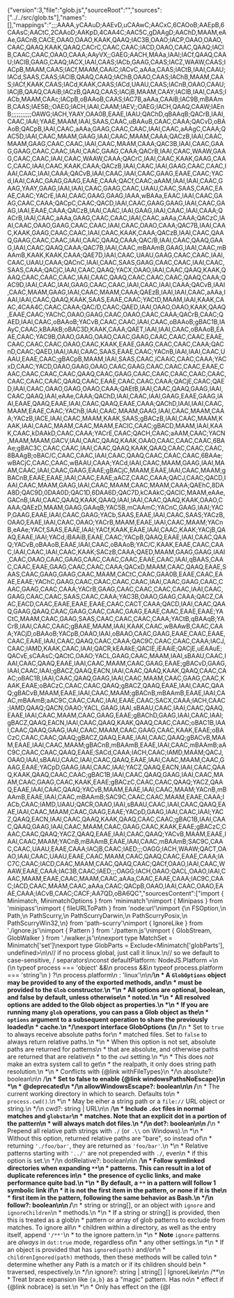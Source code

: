 {"version":3,"file":"glob.js","sourceRoot":"","sources":["../../src/glob.ts"],"names":[],"mappings":";;;AAAA,yCAAuD;AAEvD,uCAAwC;AACxC,6CAOoB;AAEpB,6CAAsC;AACtC,2CAAoD;AAKpD,4CAA4C;AAC5C,gDAAgD;AAChD,MAAM,eAAe,GACnB,CACE,OAAO,OAAO,KAAK,QAAQ;IAC3B,OAAO;IACP,OAAO,OAAO,CAAC,QAAQ,KAAK,QAAQ,CACrC,CAAC,CAAC;IACD,OAAO,CAAC,QAAQ;IAClB,CAAC,CAAC,OAAO,CAAA;AAyVX;;GAEG;AACH,MAAa,IAAI;IACf,QAAQ,CAAU;IAClB,GAAG,CAAQ;IACX,IAAI,CAAS;IACb,GAAG,CAAS;IACZ,WAAW,CAAS;IACpB,MAAM,CAAS;IACf,MAAM,CAAiC;IACvC,aAAa,CAAS;IACtB,IAAI,CAAU;IACd,SAAS,CAAS;IAClB,QAAQ,CAAQ;IAChB,OAAO,CAAS;IAChB,MAAM,CAAS;IACf,KAAK,CAAS;IACd,KAAK,CAAS;IACd,UAAU,CAAS;IACnB,OAAO,CAAU;IACjB,QAAQ,CAAiB;IACzB,QAAQ,CAAS;IACjB,MAAM,CAAY;IAClB,IAAI,CAAS;IACb,MAAM,CAAc;IACpB,oBAAoB,CAAS;IAC7B,aAAa,CAAiB;IAC9B,mBAAmB,CAAS;IAE5B;;OAEG;IACH,IAAI,CAAM;IAEV;;OAEG;IACH,QAAQ,CAAW;IAEnB;;;;;;;;;;;OAWG;IACH,YAAY,OAA0B,EAAE,IAAU;QAChD,qBAAqB;QACrB,IAAI,CAAC,IAAI;YAAE,MAAM,IAAI,SAAS,CAAC,uBAAuB,CAAC,CAAA;QACvD,oBAAoB;QACpB,IAAI,CAAC,aAAa,GAAG,CAAC,CAAC,IAAI,CAAC,aAAgC,CAAA;QAC5D,IAAI,CAAC,MAAM,GAAG,IAAI,CAAC,MAAM,CAAA;QACzB,IAAI,CAAC,MAAM,GAAG,CAAC,CAAC,IAAI,CAAC,MAAM,CAAA;QAC3B,IAAI,CAAC,GAAG,GAAG,CAAC,CAAC,IAAI,CAAC,GAAG,CAAA;QACrB,IAAI,CAAC,WAAW,GAAG,CAAC,CAAC,IAAI,CAAC,WAAW,CAAA;QACrC,IAAI,CAAC,KAAK,GAAG,CAAC,CAAC,IAAI,CAAC,KAAK,CAAA;QACzB,IAAI,CAAC,IAAI,GAAG,CAAC,CAAC,IAAI,CAAC,IAAI,CAAA;QACvB,IAAI,CAAC,IAAI,CAAC,GAAG,EAAE,CAAC;YACd,IAAI,CAAC,GAAG,GAAG,EAAE,CAAA;QACf,CAAC;aAAM,IAAI,IAAI,CAAC,GAAG,YAAY,GAAG,IAAI,IAAI,CAAC,GAAG,CAAC,UAAU,CAAC,SAAS,CAAC,EAAE,CAAC;YACrE,IAAI,CAAC,GAAG,GAAG,IAAA,wBAAa,EAAC,IAAI,CAAC,GAAG,CAAC,CAAA;QACpC,CAAC;QACD,IAAI,CAAC,GAAG,GAAG,IAAI,CAAC,GAAG,IAAI,EAAE,CAAA;QACzB,IAAI,CAAC,IAAI,GAAG,IAAI,CAAC,IAAI,CAAA;QACrB,IAAI,CAAC,aAAa,GAAG,CAAC,CAAC,IAAI,CAAC,aAAa,CAAA;QACzC,IAAI,CAAC,OAAO,GAAG,CAAC,CAAC,IAAI,CAAC,OAAO,CAAA;QAC7B,IAAI,CAAC,KAAK,GAAG,CAAC,CAAC,IAAI,CAAC,KAAK,CAAA;QACzB,IAAI,CAAC,QAAQ,GAAG,CAAC,CAAC,IAAI,CAAC,QAAQ,CAAA;QAC/B,IAAI,CAAC,QAAQ,GAAG,IAAI,CAAC,QAAQ,CAAA;QAC7B,IAAI,CAAC,mBAAmB,GAAG,IAAI,CAAC,mBAAmB,KAAK,KAAK,CAAA;QAE7D,IAAI,CAAC,UAAU,GAAG,CAAC,CAAC,IAAI,CAAC,UAAU,CAAA;QACnC,IAAI,CAAC,SAAS,GAAG,CAAC,CAAC,IAAI,CAAC,SAAS,CAAA;QACjC,IAAI,CAAC,QAAQ;YACX,OAAO,IAAI,CAAC,QAAQ,KAAK,QAAQ,CAAC,CAAC,CAAC,IAAI,CAAC,QAAQ,CAAC,CAAC,CAAC,QAAQ,CAAA;QAC9D,IAAI,CAAC,IAAI,GAAG,CAAC,CAAC,IAAI,CAAC,IAAI,CAAA;QACvB,IAAI,CAAC,MAAM,GAAG,IAAI,CAAC,MAAM,CAAA;QAEzB,IAAI,IAAI,CAAC,aAAa,IAAI,IAAI,CAAC,QAAQ,KAAK,SAAS,EAAE,CAAC;YACtD,MAAM,IAAI,KAAK,CAAC,4CAA4C,CAAC,CAAA;QAC/D,CAAC;QAED,IAAI,OAAO,OAAO,KAAK,QAAQ,EAAE,CAAC;YAChC,OAAO,GAAG,CAAC,OAAO,CAAC,CAAA;QACrB,CAAC;QAED,IAAI,CAAC,oBAAoB;YACvB,CAAC,CAAC,IAAI,CAAC,oBAAoB;gBAC1B,IAAyC,CAAC,kBAAkB;oBAC3D,KAAK,CAAA;QAET,IAAI,IAAI,CAAC,oBAAoB,EAAE,CAAC;YAC9B,OAAO,GAAG,OAAO,CAAC,GAAG,CAAC,CAAC,CAAC,EAAE,CAAC,CAAC,CAAC,OAAO,CAAC,KAAK,EAAE,GAAG,CAAC,CAAC,CAAA;QACnD,CAAC;QAED,IAAI,IAAI,CAAC,SAAS,EAAE,CAAC;YACnB,IAAI,IAAI,CAAC,UAAU,EAAE,CAAC;gBACpB,MAAM,IAAI,SAAS,CAAC,iCAAiC,CAAC,CAAA;YACxD,CAAC;YACD,OAAO,GAAG,OAAO,CAAC,GAAG,CAAC,CAAC,CAAC,EAAE,CAAC,CAAC,CAAC,CAAC,QAAQ,CAAC,GAAG,CAAC,CAAC,CAAC,CAAC,CAAC,CAAC,CAAC,CAAC,QAAQ,CAAC,EAAE,CAAC,CAAC,CAAA;QACjE,CAAC;QAED,IAAI,CAAC,OAAO,GAAG,OAAO,CAAA;QAEtB,IAAI,CAAC,QAAQ,GAAG,IAAI,CAAC,QAAQ,IAAI,eAAe,CAAA;QAChD,IAAI,CAAC,IAAI,GAAG,EAAE,GAAG,IAAI,EAAE,QAAQ,EAAE,IAAI,CAAC,QAAQ,EAAE,CAAA;QAChD,IAAI,IAAI,CAAC,MAAM,EAAE,CAAC;YAChB,IAAI,CAAC,MAAM,GAAG,IAAI,CAAC,MAAM,CAAA;YACzB,IACE,IAAI,CAAC,MAAM,KAAK,SAAS;gBACzB,IAAI,CAAC,MAAM,KAAK,IAAI,CAAC,MAAM,CAAC,MAAM,EAClC,CAAC;gBACD,MAAM,IAAI,KAAK,CAAC,kDAAkD,CAAC,CAAA;YACrE,CAAC;QACH,CAAC;aAAM,CAAC;YACN,MAAM,MAAM,GACV,IAAI,CAAC,QAAQ,KAAK,OAAO,CAAC,CAAC,CAAC,6BAAe;gBAC3C,CAAC,CAAC,IAAI,CAAC,QAAQ,KAAK,QAAQ,CAAC,CAAC,CAAC,8BAAgB;oBAC/C,CAAC,CAAC,IAAI,CAAC,QAAQ,CAAC,CAAC,CAAC,6BAAe;wBACjC,CAAC,CAAC,wBAAU,CAAA;YACd,IAAI,CAAC,MAAM,GAAG,IAAI,MAAM,CAAC,IAAI,CAAC,GAAG,EAAE;gBACjC,MAAM,EAAE,IAAI,CAAC,MAAM;gBACnB,EAAE,EAAE,IAAI,CAAC,EAAE;aACZ,CAAC,CAAA;QACJ,CAAC;QACD,IAAI,CAAC,MAAM,GAAG,IAAI,CAAC,MAAM,CAAC,MAAM,CAAA;QAEhC,8DAA8D;QAC9D,0DAA0D;QAC1D,6DAA6D;QAC7D,kCAAkC;QAClC,MAAM,eAAe,GACnB,IAAI,CAAC,QAAQ,KAAK,QAAQ,IAAI,IAAI,CAAC,QAAQ,KAAK,OAAO,CAAA;QAEzD,MAAM,GAAG,GAAqB;YAC5B,mCAAmC;YACnC,GAAG,IAAI;YACP,GAAG,EAAE,IAAI,CAAC,GAAG;YACb,SAAS,EAAE,IAAI,CAAC,SAAS;YACzB,OAAO,EAAE,IAAI,CAAC,OAAO;YACrB,MAAM,EAAE,IAAI,CAAC,MAAM;YACnB,eAAe;YACf,SAAS,EAAE,IAAI;YACf,KAAK,EAAE,IAAI,CAAC,KAAK;YACjB,QAAQ,EAAE,IAAI;YACd,iBAAiB,EAAE,CAAC;YACpB,QAAQ,EAAE,IAAI,CAAC,QAAQ;YACvB,oBAAoB,EAAE,IAAI,CAAC,oBAAoB;YAC/C,KAAK,EAAE,CAAC,CAAC,IAAI,CAAC,IAAI,CAAC,KAAK;SACzB,CAAA;QAED,MAAM,GAAG,GAAG,IAAI,CAAC,OAAO,CAAC,GAAG,CAAC,CAAC,CAAC,EAAE,CAAC,IAAI,qBAAS,CAAC,CAAC,EAAE,GAAG,CAAC,CAAC,CAAA;QACxD,MAAM,CAAC,QAAQ,EAAE,SAAS,CAAC,GAAG,GAAG,CAAC,MAAM,CACtC,CAAC,GAA0B,EAAE,CAAC,EAAE,EAAE;YAChC,GAAG,CAAC,CAAC,CAAC,CAAC,IAAI,CAAC,GAAG,CAAC,CAAC,GAAG,CAAC,CAAA;YACrB,GAAG,CAAC,CAAC,CAAC,CAAC,IAAI,CAAC,GAAG,CAAC,CAAC,SAAS,CAAC,CAAA;YAC3B,OAAO,GAAG,CAAA;QACZ,CAAC,EACD,CAAC,EAAE,EAAE,EAAE,CAAC,CACT,CAAA;QACD,IAAI,CAAC,QAAQ,GAAG,QAAQ,CAAC,GAAG,CAAC,CAAC,GAAG,EAAE,CAAC,EAAE,EAAE;YACtC,MAAM,CAAC,GAAG,SAAS,CAAC,CAAC,CAAC,CAAA;YACtB,qBAAqB;YACrB,IAAI,CAAC,CAAC;gBAAE,MAAM,IAAI,KAAK,CAAC,wBAAwB,CAAC,CAAA;YACjD,oBAAoB;YACpB,OAAO,IAAI,oBAAO,CAAC,GAAG,EAAE,CAAC,EAAE,CAAC,EAAE,IAAI,CAAC,QAAQ,CAAC,CAAA;QAC9C,CAAC,CAAC,CAAA;IACJ,CAAC;IAMD,KAAK,CAAC,IAAI;QACR,kEAAkE;QAClE,iEAAiE;QACjE,uEAAuE;QACvE,sCAAsC;QACtC,OAAO;YACL,GAAG,CAAC,MAAM,IAAI,sBAAU,CAAC,IAAI,CAAC,QAAQ,EAAE,IAAI,CAAC,MAAM,CAAC,GAAG,EAAE;gBACvD,GAAG,IAAI,CAAC,IAAI;gBACZ,QAAQ,EACN,IAAI,CAAC,QAAQ,KAAK,QAAQ,CAAC,CAAC;oBAC1B,IAAI,CAAC,QAAQ,GAAG,IAAI,CAAC,MAAM,CAAC,GAAG,CAAC,KAAK,EAAE;oBACzC,CAAC,CAAC,QAAQ;gBACZ,QAAQ,EAAE,IAAI,CAAC,QAAQ;gBACvB,MAAM,EAAE,IAAI,CAAC,MAAM;gBACnB,mBAAmB,EAAE,IAAI,CAAC,mBAAmB;aAC9C,CAAC,CAAC,IAAI,EAAE,CAAC;SACX,CAAA;IACH,CAAC;IAMD,QAAQ;QACN,OAAO;YACL,GAAG,IAAI,sBAAU,CAAC,IAAI,CAAC,QAAQ,EAAE,IAAI,CAAC,MAAM,CAAC,GAAG,EAAE;gBAChD,GAAG,IAAI,CAAC,IAAI;gBACZ,QAAQ,EACN,IAAI,CAAC,QAAQ,KAAK,QAAQ,CAAC,CAAC;oBAC1B,IAAI,CAAC,QAAQ,GAAG,IAAI,CAAC,MAAM,CAAC,GAAG,CAAC,KAAK,EAAE;oBACzC,CAAC,CAAC,QAAQ;gBACZ,QAAQ,EAAE,IAAI,CAAC,QAAQ;gBACvB,MAAM,EAAE,IAAI,CAAC,MAAM;gBACnB,mBAAmB,EAAE,IAAI,CAAC,mBAAmB;aAC9C,CAAC,CAAC,QAAQ,EAAE;SACd,CAAA;IACH,CAAC;IAMD,MAAM;QACJ,OAAO,IAAI,sBAAU,CAAC,IAAI,CAAC,QAAQ,EAAE,IAAI,CAAC,MAAM,CAAC,GAAG,EAAE;YACpD,GAAG,IAAI,CAAC,IAAI;YACZ,QAAQ,EACN,IAAI,CAAC,QAAQ,KAAK,QAAQ,CAAC,CAAC;gBAC1B,IAAI,CAAC,QAAQ,GAAG,IAAI,CAAC,MAAM,CAAC,GAAG,CAAC,KAAK,EAAE;gBACzC,CAAC,CAAC,QAAQ;YACZ,QAAQ,EAAE,IAAI,CAAC,QAAQ;YACvB,MAAM,EAAE,IAAI,CAAC,MAAM;YACnB,mBAAmB,EAAE,IAAI,CAAC,mBAAmB;SAC9C,CAAC,CAAC,MAAM,EAAE,CAAA;IACb,CAAC;IAMD,UAAU;QACR,OAAO,IAAI,sBAAU,CAAC,IAAI,CAAC,QAAQ,EAAE,IAAI,CAAC,MAAM,CAAC,GAAG,EAAE;YACpD,GAAG,IAAI,CAAC,IAAI;YACZ,QAAQ,EACN,IAAI,CAAC,QAAQ,KAAK,QAAQ,CAAC,CAAC;gBAC1B,IAAI,CAAC,QAAQ,GAAG,IAAI,CAAC,MAAM,CAAC,GAAG,CAAC,KAAK,EAAE;gBACzC,CAAC,CAAC,QAAQ;YACZ,QAAQ,EAAE,IAAI,CAAC,QAAQ;YACvB,MAAM,EAAE,IAAI,CAAC,MAAM;YACnB,mBAAmB,EAAE,IAAI,CAAC,mBAAmB;SAC9C,CAAC,CAAC,UAAU,EAAE,CAAA;IACjB,CAAC;IAED;;;OAGG;IACH,WAAW;QACT,OAAO,IAAI,CAAC,UAAU,EAAE,CAAC,MAAM,CAAC,QAAQ,CAAC,EAAE,CAAA;IAC7C,CAAC;IACD,CAAC,MAAM,CAAC,QAAQ,CAAC;QACf,OAAO,IAAI,CAAC,WAAW,EAAE,CAAA;IAC3B,CAAC;IAED;;;OAGG;IACH,OAAO;QACL,OAAO,IAAI,CAAC,MAAM,EAAE,CAAC,MAAM,CAAC,aAAa,CAAC,EAAE,CAAA;IAC9C,CAAC;IACD,CAAC,MAAM,CAAC,aAAa,CAAC;QACpB,OAAO,IAAI,CAAC,OAAO,EAAE,CAAA;IACvB,CAAC;CACF;AA7QD,oBA6QC","sourcesContent":["import { Minimatch, MinimatchOptions } from 'minimatch'\nimport { Minipass } from 'minipass'\nimport { fileURLToPath } from 'node:url'\nimport {\n  FSOption,\n  Path,\n  PathScurry,\n  PathScurryDarwin,\n  PathScurryPosix,\n  PathScurryWin32,\n} from 'path-scurry'\nimport { IgnoreLike } from './ignore.js'\nimport { Pattern } from './pattern.js'\nimport { GlobStream, GlobWalker } from './walker.js'\n\nexport type MatchSet = Minimatch['set']\nexport type GlobParts = Exclude<Minimatch['globParts'], undefined>\n\n// if no process global, just call it linux.\n// so we default to case-sensitive, / separators\nconst defaultPlatform: NodeJS.Platform =\n  (\n    typeof process === 'object' &&\n    process &&\n    typeof process.platform === 'string'\n  ) ?\n    process.platform\n  : 'linux'\n\n/**\n * A `GlobOptions` object may be provided to any of the exported methods, and\n * must be provided to the `Glob` constructor.\n *\n * All options are optional, boolean, and false by default, unless otherwise\n * noted.\n *\n * All resolved options are added to the Glob object as properties.\n *\n * If you are running many `glob` operations, you can pass a Glob object as the\n * `options` argument to a subsequent operation to share the previously loaded\n * cache.\n */\nexport interface GlobOptions {\n  /**\n   * Set to `true` to always receive absolute paths for\n   * matched files. Set to `false` to always return relative paths.\n   *\n   * When this option is not set, absolute paths are returned for patterns\n   * that are absolute, and otherwise paths are returned that are relative\n   * to the `cwd` setting.\n   *\n   * This does _not_ make an extra system call to get\n   * the realpath, it only does string path resolution.\n   *\n   * Conflicts with {@link withFileTypes}\n   */\n  absolute?: boolean\n\n  /**\n   * Set to false to enable {@link windowsPathsNoEscape}\n   *\n   * @deprecated\n   */\n  allowWindowsEscape?: boolean\n\n  /**\n   * The current working directory in which to search. Defaults to\n   * `process.cwd()`.\n   *\n   * May be eiher a string path or a `file://` URL object or string.\n   */\n  cwd?: string | URL\n\n  /**\n   * Include `.dot` files in normal matches and `globstar`\n   * matches. Note that an explicit dot in a portion of the pattern\n   * will always match dot files.\n   */\n  dot?: boolean\n\n  /**\n   * Prepend all relative path strings with `./` (or `.\\` on Windows).\n   *\n   * Without this option, returned relative paths are \"bare\", so instead of\n   * returning `'./foo/bar'`, they are returned as `'foo/bar'`.\n   *\n   * Relative patterns starting with `'../'` are not prepended with `./`, even\n   * if this option is set.\n   */\n  dotRelative?: boolean\n\n  /**\n   * Follow symlinked directories when expanding `**`\n   * patterns. This can result in a lot of duplicate references in\n   * the presence of cyclic links, and make performance quite bad.\n   *\n   * By default, a `**` in a pattern will follow 1 symbolic link if\n   * it is not the first item in the pattern, or none if it is the\n   * first item in the pattern, following the same behavior as Bash.\n   */\n  follow?: boolean\n\n  /**\n   * string or string[], or an object with `ignore` and `ignoreChildren`\n   * methods.\n   *\n   * If a string or string[] is provided, then this is treated as a glob\n   * pattern or array of glob patterns to exclude from matches. To ignore all\n   * children within a directory, as well as the entry itself, append `'/**'`\n   * to the ignore pattern.\n   *\n   * **Note** `ignore` patterns are _always_ in `dot:true` mode, regardless of\n   * any other settings.\n   *\n   * If an object is provided that has `ignored(path)` and/or\n   * `childrenIgnored(path)` methods, then these methods will be called to\n   * determine whether any Path is a match or if its children should be\n   * traversed, respectively.\n   */\n  ignore?: string | string[] | IgnoreLike\n\n  /**\n   * Treat brace expansion like `{a,b}` as a \"magic\" pattern. Has no\n   * effect if {@link nobrace} is set.\n   *\n   * Only has effect on the {@l